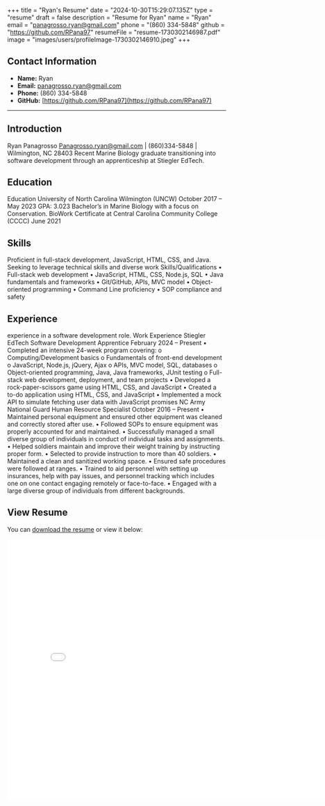 
+++
title = "Ryan's Resume"
date = "2024-10-30T15:29:07.135Z"
type = "resume"
draft = false
description = "Resume for Ryan"
name = "Ryan"
email = "panagrosso.ryan@gmail.com"
phone = "(860) 334-5848"
github = "https://github.com/RPana97"
resumeFile = "resume-1730302146987.pdf"
image = "images/users/profileImage-1730302146910.jpeg"
+++

## Contact Information

- **Name:** Ryan
- **Email:** [panagrosso.ryan@gmail.com](mailto:panagrosso.ryan@gmail.com)
- **Phone:** (860) 334-5848
- **GitHub:** [https://github.com/RPana97](https://github.com/RPana97)

---

## Introduction
Ryan Panagrosso Panagrosso.ryan@gmail.com | (860)334-5848 | Wilmington, NC 28403 Recent Marine Biology graduate transitioning into software development through an apprenticeship at Stiegler EdTech.

## Education
Education University of North Carolina Wilmington (UNCW) October 2017 – May 2023 GPA: 3.023 Bachelor’s in Marine Biology with a focus on Conservation. BioWork Certificate at Central Carolina Community College (CCCC) June 2021

## Skills
Proficient in full-stack development, JavaScript, HTML, CSS, and Java. Seeking to leverage technical skills and diverse work Skills/Qualifications • Full-stack web development • JavaScript, HTML, CSS, Node.js, SQL • Java fundamentals and frameworks • Git/GitHub, APIs, MVC model • Object-oriented programming • Command Line proficiency • SOP compliance and safety

## Experience
experience in a software development role. Work Experience Stiegler EdTech Software Development Apprentice February 2024 – Present • Completed an intensive 24-week program covering: o Computing/Development basics o Fundamentals of front-end development o JavaScript, Node.js, jQuery, Ajax o APIs, MVC model, SQL, databases o Object-oriented programming, Java, Java frameworks, JUnit testing o Full-stack web development, deployment, and team projects • Developed a rock-paper-scissors game using HTML, CSS, and JavaScript • Created a to-do application using HTML, CSS, and JavaScript • Implemented a mock API to simulate fetching user data with JavaScript promises NC Army National Guard Human Resource Specialist October 2016 – Present • Maintained personal equipment and ensured other equipment was cleaned and correctly stored after use. • Followed SOPs to ensure equipment was properly accounted for and maintained. • Successfully managed a small diverse group of individuals in conduct of individual tasks and assignments. • Helped soldiers maintain and improve their weight training by instructing proper form. • Selected to provide instruction to more than 40 soldiers. • Maintained a clean and sanitized working space. • Ensured safe procedures were followed at ranges. • Trained to aid personnel with setting up insurances, help with pay issues, and personnel tracking which includes one on one contact engaging remotely or face-to-face. • Engaged with a large diverse group of individuals from different backgrounds.


## View Resume

You can [download the resume](/files/resume-1730302146987.pdf) or view it below:

<embed src="/files/resume-1730302146987.pdf" width="800" height="600" type="application/pdf" />
    